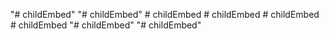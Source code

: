 "# childEmbed" 
"# childEmbed" 
#   c h i l d E m b e d  
 #   c h i l d E m b e d  
 #   c h i l d E m b e d  
 #   c h i l d E m b e d  
 "# childEmbed" 
"# childEmbed" 
